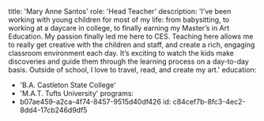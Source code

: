 title: 'Mary Anne Santos'
role: 'Head Teacher'
description: 'I’ve been working with young children for most of my life: from babysitting, to working at a daycare in college, to finally earning my Master’s in Art Education. My passion finally led me here to CES. Teaching here allows me to really get creative with the children and staff, and create a rich, engaging classroom environment each day. It’s exciting to watch the kids make discoveries and guide them through the learning process on a day-to-day basis. Outside of school, I love to travel, read, and create my art.'
education:
  - 'B.A. Castleton State College'
  - 'M.A.T. Tufts University'
programs:
  - b07ae459-a2ca-4f74-8457-9515d40df426
id: c84cef7b-8fc3-4ec2-8dd4-17cb246d9df5
